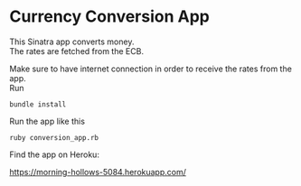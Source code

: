 Currency Conversion App
=======================

This Sinatra app converts money.  
The rates are fetched from the ECB.  

Make sure to have internet connection in order to receive the rates from the app.  
Run  

    bundle install

Run the app like this  

    ruby conversion_app.rb  
    
Find the app on Heroku:

https://morning-hollows-5084.herokuapp.com/

